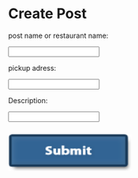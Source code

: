 #  **Create Post**
post name or restaurant name:

 <input type="text" id="name" name="name"/>

 pickup adress:

<input type="text" id="address" name="name"/>

Description:

<input type="text" id="description" name="name"/>

<p style="margin-top:25px"><a onclick="createFakePost()"><img src="images/submit-button-png-25801.png" width="250px" height="75px"></a>

<script>
    const createFakePost = () => {
        const name = document.getElementById('name').value;
        const description = document.getElementById('description').value;

        window.location.href = `https://jonv1901.github.io/PROJECT-No-Food-Wasted/corkboard?postTitle=${name}&postDesc=${description}`;
    }
</script>